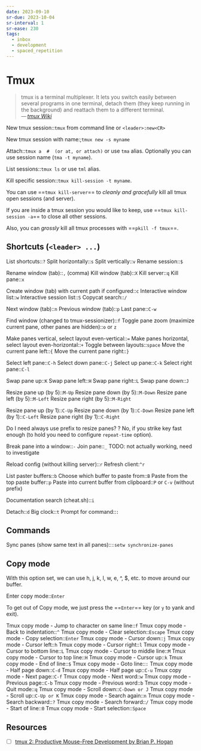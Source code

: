 ```yaml
---
date: 2023-09-10
sr-due: 2023-10-04
sr-interval: 1
sr-ease: 230
tags:
  - inbox
  - development
  - spaced_repetition
---
```


# Tmux

> tmux is a terminal multiplexer. It lets you switch easily between several
> programs in one terminal, detach them (they keep running in the
> background) and reattach them to a different terminal.\
> — <cite>[tmux Wiki](https://github.com/tmux/tmux/wiki)</cite>

New tmux session::`tmux` from command line or `<leader>:new<CR>`

New tmux session with name:;`tmux new -s myname`

Attach::`tmux a  #  (or at, or attach)` or use `tma` alias. Optionally you
can use session name (`tma -t myname`).

List sessions::`tmux ls` or use `tml` alias.

Kill specific session::`tmux kill-session -t myname`.

You can use ==`tmux kill-server`== to _cleanly and gracefully_ kill all
tmux open sessions (and server).

If you are inside a tmux session you would like to keep, use ==`tmux
kill-session -a`== to close all other sessions.

Also, you can _grossly_ kill all tmux processes with ==`pkill -f tmux`==.

## Shortcuts (`<leader> ...`)

List shortcuts::`?`
Split horizontally::`s`
Split vertically::`v`
Rename session::`$`

Rename window (tab)::`,` (comma)
Kill window (tab)::`X`
Kill server::`q`
Kill pane::`x`

Create window (tab) with current path if configured::`c`
Interactive window list::`w`
Interactive session list::`S`
Copycat search::`/`

Next window (tab)::`n`
Previous window (tab)::`p`
Last pane::`C-w`

Find window (changed to tmux-sessionizer)::`f`
Toggle pane zoom (maximize current pane, other panes are hidden)::`o` or `z`

Make panes vertical, select layout even-vertical::`=`
Make panes horizontal, select layout even-horizontal::`+`
Toggle between layouts::`space`
Move the current pane left::`{`
Move the current pane right::`}`

Select left pane::`C-h`
Select down pane::`C-j`
Select up pane::`C-k`
Select right pane::`C-l`

Swap pane up::`K`
Swap pane left::`H`
Swap pane right::`L`
Swap pane down::`J`

Resize pane up (by 5)::`M-Up`
Resize pane down (by 5)::`M-Down`
Resize pane left (by 5)::`M-Left`
Resize pane right (by 5)::`M-Right`

Resize pane up (by 1)::`C-Up`
Resize pane down (by 1)::`C-Down`
Resize pane left (by 1)::`C-Left`
Resize pane right (by 1)::`C-Right`

Do I need always use prefix to resize panes?
?
No, if you strike key fast enough (to hold you need to configure
`repeat-time` option).

Break pane into a window::`-`
Join pane::`_` TODO: not actually working, need to investigate

Reload config (without killing server)::`r`
Refresh client:`^r`

List paster buffers::`b`
Choose which buffer to paste from::`B`
Paste from the top paste buffer::`p`
Paste into current buffer from clipboard::`P` or `C-v` (without prefix)

Documentation search (cheat.sh)::`i`

Detach::`d`
Big clock::`t`
Prompt for command::`:`

## Commands

Sync panes (show same text in all panes)::`:setw synchronize-panes`

## Copy mode

With this option set, we can use h, j, k, l, w, e, ^, $, etc. to move
around our buffer.

Enter copy mode::`Enter`

To get out of Copy mode, we just press the ==`Enter`== key (or `y` to yank
and exit).

Tmux copy mode - Jump to character on same line::`f`
Tmux copy mode - Back to indentation::`^`
Tmux copy mode - Clear selection::`Escape`
Tmux copy mode - Copy selection::`Enter`
Tmux copy mode - Cursor down::`j`
Tmux copy mode - Cursor left::`h`
Tmux copy mode - Cursor right::`l`
Tmux copy mode - Cursor to bottom line::`L`
Tmux copy mode - Cursor to middle line::`M`
Tmux copy mode - Cursor to top line::`H`
Tmux copy mode - Cursor up::`k`
Tmux copy mode - End of line::`$`
Tmux copy mode - Goto line::`:`
Tmux copy mode - Half page down::`C-d`
Tmux copy mode - Half page up::`C-u`
Tmux copy mode - Next page::`C-f`
Tmux copy mode - Next word::`w`
Tmux copy mode - Previous page::`C-b`
Tmux copy mode - Previous word::`b`
Tmux copy mode - Quit mode::`q`
Tmux copy mode - Scroll down::`C-Down or J`
Tmux copy mode - Scroll up::`C-Up or K`
Tmux copy mode - Search again::`n`
Tmux copy mode - Search backward::`?`
Tmux copy mode - Search forward::`/`
Tmux copy mode - Start of line::`0`
Tmux copy mode - Start selection::`Space`

## Resources

- [ ] [tmux 2: Productive Mouse-Free Development by Brian P. Hogan](https://pragprog.com/titles/bhtmux2/tmux-2/)

